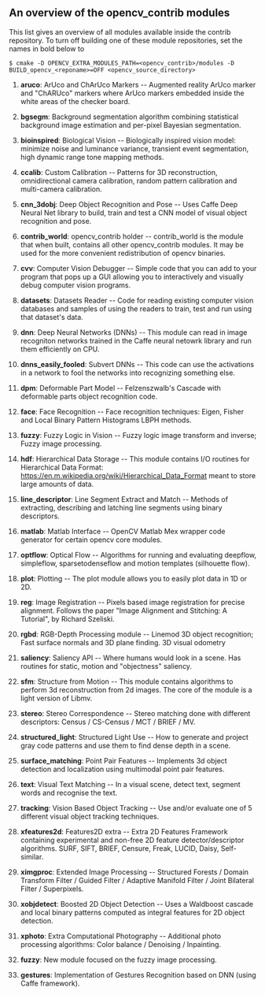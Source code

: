 An overview of the opencv_contrib modules
-----------------------------------------

This list gives an overview of all modules available inside the contrib repository.
To turn off building one of these module repositories, set the names in bold below to <reponame>

```
$ cmake -D OPENCV_EXTRA_MODULES_PATH=<opencv_contrib>/modules -D BUILD_opencv_<reponame>=OFF <opencv_source_directory>
```

1. **aruco**: ArUco and ChArUco Markers -- Augmented reality ArUco marker and "ChARUco" markers where ArUco markers embedded inside the white areas of the checker board.

2. **bgsegm**: Background segmentation algorithm combining statistical background image estimation and per-pixel Bayesian segmentation.

3. **bioinspired**: Biological Vision -- Biologically inspired vision model: minimize noise and luminance variance, transient event segmentation, high dynamic range tone mapping methods.

4. **ccalib**: Custom Calibration -- Patterns for 3D reconstruction, omnidirectional camera calibration, random pattern calibration and multi-camera calibration.

5. **cnn_3dobj**: Deep Object Recognition and Pose -- Uses Caffe Deep Neural Net library to build, train and test a CNN model of visual object recognition and pose.

6. **contrib_world**: opencv_contrib holder -- contrib_world is the module that when built, contains all other opencv_contrib modules. It may be used for the more convenient redistribution of opencv binaries.

7. **cvv**: Computer Vision Debugger -- Simple code that you can add to your program that pops up a GUI allowing you to interactively and visually debug computer vision programs.

8. **datasets**: Datasets Reader -- Code for reading existing computer vision databases and samples of using the readers to train, test and run using that dataset's data.

9. **dnn**: Deep Neural Networks (DNNs) -- This module can read in image recogniton networks trained in the Caffe neural netowrk library and run them efficiently on CPU.

10. **dnns_easily_fooled**: Subvert DNNs -- This code can use the activations in a network to fool the networks into recognizing something else.

11. **dpm**: Deformable Part Model -- Felzenszwalb's Cascade with deformable parts object recognition code.

12. **face**: Face Recognition -- Face recognition techniques: Eigen, Fisher and Local Binary Pattern Histograms LBPH methods.

13. **fuzzy**: Fuzzy Logic in Vision -- Fuzzy logic image transform and inverse; Fuzzy image processing.

14. **hdf**: Hierarchical Data Storage -- This module contains I/O routines for Hierarchical Data Format: https://en.m.wikipedia.org/wiki/Hierarchical_Data_Format meant to store large amounts of data.

15. **line_descriptor**: Line Segment Extract and Match -- Methods of extracting, describing and latching line segments using binary descriptors.

16. **matlab**: Matlab Interface -- OpenCV Matlab Mex wrapper code generator for certain opencv core modules.

17. **optflow**: Optical Flow -- Algorithms for running and evaluating deepflow, simpleflow, sparsetodenseflow and motion templates (silhouette flow).

18. **plot**: Plotting -- The plot module allows you to easily plot data in 1D or 2D.

19. **reg**: Image Registration -- Pixels based image registration for precise alignment. Follows the paper "Image Alignment and Stitching: A Tutorial", by Richard Szeliski.

20. **rgbd**: RGB-Depth Processing module -- Linemod 3D object recognition; Fast surface normals and 3D plane finding. 3D visual odometry

21. **saliency**: Saliency API -- Where humans would look in a scene. Has routines for static, motion and "objectness" saliency.

22. **sfm**: Structure from Motion -- This module contains algorithms to perform 3d reconstruction from 2d images. The core of the module is a light version of Libmv.

23. **stereo**: Stereo Correspondence -- Stereo matching done with different descriptors: Census / CS-Census / MCT / BRIEF / MV.

24. **structured_light**: Structured Light Use -- How to generate and project gray code patterns and use them to find dense depth in a scene.

25. **surface_matching**: Point Pair Features -- Implements 3d object detection and localization using multimodal point pair features.

26. **text**: Visual Text Matching -- In a visual scene, detect text, segment words and recognise the text.

27. **tracking**: Vision Based Object Tracking -- Use and/or evaluate one of 5 different visual object tracking techniques.

28. **xfeatures2d**: Features2D extra -- Extra 2D Features Framework containing experimental and non-free 2D feature detector/descriptor algorithms. SURF, SIFT, BRIEF, Censure, Freak, LUCID, Daisy, Self-similar.

29. **ximgproc**: Extended Image Processing -- Structured Forests / Domain Transform Filter / Guided Filter / Adaptive Manifold Filter / Joint Bilateral Filter / Superpixels.

30. **xobjdetect**: Boosted 2D Object Detection -- Uses a Waldboost cascade and local binary patterns computed as integral features for 2D object detection.

31. **xphoto**: Extra Computational Photography -- Additional photo processing algorithms: Color balance / Denoising / Inpainting.

32. **fuzzy**: New module focused on the fuzzy image processing.

33. **gestures**: Implementation of Gestures Recognition based on DNN (using Caffe framework).

